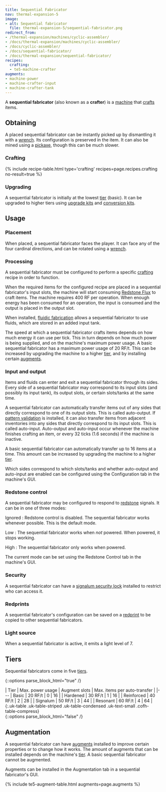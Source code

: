 ```yaml
---
title: Sequential Fabricator
nav: thermal-expansion-5
image:
- alt: Sequential fabricator
  file: thermal-expansion-5/sequential-fabricator.png
redirect_from:
- /thermal-expansion/machines/cyclic-assembler/
- /docs/thermal-expansion/machines/cyclic-assembler/
- /docs/cyclic-assembler/
- /docs/sequential-fabricator/
- /docs/thermal-expansion/sequential-fabricator/
recipes:
  crafting:
  - te5-machine-crafter
augments:
- machine-power
- machine-crafter-input
- machine-crafter-tank
---
```


A **sequential fabricator** (also known as a **crafter**) is a
[machine](/docs/thermal-expansion-5/machines/) that
[crafts](https://minecraft.gamepedia.com/Crafting) items.


Obtaining
---------

A placed sequential fabricator can be instantly picked up by dismantling it with
a [wrench](/docs/wrenches/). Its configuration is preserved in the item. It can
also be mined using a [pickaxe](https://minecraft.gamepedia.com/Pickaxe), though
this can be much slower.

### Crafting
{% include recipe-table.html type='crafting' recipes=page.recipes.crafting no-result=true %}

### Upgrading
A sequential fabricator is initially at the lowest [tier](#tiers) (basic). It
can be upgraded to higher tiers using [upgrade kits](/docs/thermal-foundation-2/upgrade-kits/) and
[conversion kits](/docs/thermal-foundation-2/conversion-kits/).


Usage
-----

### Placement
When placed, a sequential fabricator faces the player. It can face any of the
four cardinal directions, and can be rotated using a [wrench](/docs/wrenches/).

### Processing
A sequential fabricator must be configured to perform a specific
[crafting](https://minecraft.gamepedia.com/Crafting) recipe in order to
function.

When the required items for the configured recipe are placed in a sequential
fabricator's input slots, the machine will start consuming [Redstone
Flux](/docs/redstone-flux/) to craft items. The machine requires 400 RF per
operation. When enough energy has been consumed for an operation, the input is
consumed and the output is placed in the output slot.

When installed, [fluidic fabrication](/docs/thermal-expansion-5/augment-fluidic-fabrication/) allows
a sequential fabricator to use fluids, which are stored in an added input tank.

The speed at which a sequential fabricator crafts items depends on how much
energy it can use per tick. This in turn depends on how much power is being
supplied, and on the machine's maximum power usage. A basic sequential
fabricator has a maximum power usage of 20 RF/t. This can be increased by
upgrading the machine to a higher [tier](#tiers), and by installing certain
[augments](#augmentation).

### Input and output
Items and fluids can enter and exit a sequential fabricator through its sides.
Every side of a sequential fabricator may correspond to its input slots (and
possibly its input tank), its output slots, or certain slots/tanks at the same
time.

A sequential fabricator can automatically transfer items out of any sides that
directly correspond to one of its output slots. This is called auto-output. If
[pattern validation](/docs/thermal-expansion-5/augment-pattern-validation/) is installed, it can
also transfer items from adjacent inventories into any sides that directly
correspond to its input slots. This is called auto-input. Auto-output and
auto-input occur whenever the machine finishes crafting an item, or every 32
ticks (1.6 seconds) if the machine is inactive.

A basic sequential fabricator can automatically transfer up to 16 items at a
time. This amount can be increased by upgrading the machine to a higher
[tier](#tiers).

Which sides correspond to which slots/tanks and whether auto-output and
auto-input are enabled can be configured using the Configuration tab in the
machine's GUI.

### Redstone control
A sequential fabricator may be configured to respond to
[redstone](https://minecraft.gamepedia.com/Redstone) signals. It can be in one
of three modes:

Ignored
: Redstone control is disabled. The sequential fabricator works whenever
possible. This is the default mode.

Low
: The sequential fabricator works when *not* powered. When powered, it stops
working.

High
: The sequential fabricator only works when powered.

The current mode can be set using the Redstone Control tab in the machine's GUI.

### Security
A sequential fabricator can have a [signalum security
lock](/docs/thermal-foundation-2/signalum-security-lock/) installed to restrict who can access it.

### Redprints
A sequential fabricator's configuration can be saved on a
[redprint](/docs/thermal-foundation-2/redprint/) to be copied to other sequential fabricators.

### Light source
When a sequential fabricator is active, it emits a light level of 7.


Tiers
-----

Sequential fabricators come in five [tiers](/docs/thermal-foundation-2/tiers/).

{::options parse_block_html="true" /}
<div class="uk-overflow-container">
| Tier | Max. power usage | Augment slots | Max. items per auto-transfer |
|---
| Basic | 20 RF/t | 0 | 16 |
| Hardened | 30 RF/t | 1 | 16 |
| Reinforced | 40 RF/t | 2 | 28 |
| Signalum | 50 RF/t | 3 | 44 |
| Resonant | 60 RF/t | 4 | 64 |
{:.uk-table .uk-table-striped .uk-table-condensed .uk-text-small .cofh-table-compress}
</div>
{::options parse_block_html="false" /}


Augmentation
------------

A sequential fabricator can have [augments](/docs/thermal-expansion-5/augments/) installed to
improve certain properties or to change how it works. The amount of augments
that can be installed depends on the machine's [tier](#tiers). A basic
sequential fabricator cannot be augmented.

Augments can be installed in the Augmentation tab in a sequential fabricator's
GUI.

{% include te5-augment-table.html augments=page.augments %}
